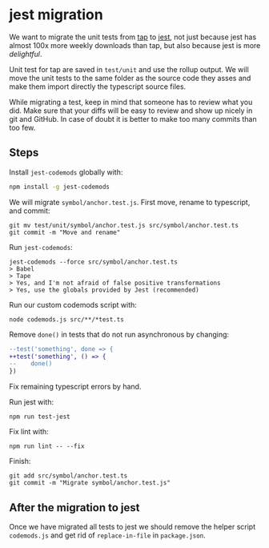 # jest migration

We want to migrate the unit tests from [tap](https://www.npmjs.com/package/tap) to [jest](https://www.npmjs.com/package/jest), not just because jest has almost 100x more weekly downloads than tap, but also because jest is more _delightful_.

Unit test for tap are saved in `test/unit` and use the rollup output. We will move the unit tests to the same folder as the source code they asses and make them import directly the typescript source files.

While migrating a test, keep in mind that someone has to review what you did. Make sure that your diffs will be easy to review and show up nicely in git and GitHub. In case of doubt it is better to make too many commits than too few.

## Steps

Install `jest-codemods` globally with:

```bash
npm install -g jest-codemods
```

We will migrate `symbol/anchor.test.js`. First move, rename to typescript, and commit:

```
git mv test/unit/symbol/anchor.test.js src/symbol/anchor.test.ts
git commit -m "Move and rename"
```


Run `jest-codemods`:

```
jest-codemods --force src/symbol/anchor.test.ts
> Babel
> Tape
> Yes, and I'm not afraid of false positive transformations
> Yes, use the globals provided by Jest (recommended)
```

Run our custom codemods script with:

```
node codemods.js src/**/*test.ts
```

Remove `done()` in tests that do not run asynchronous by changing:

```diff
--test('something', done => {
++test('something', () => {
--    done()
})
```

Fix remaining typescript errors by hand.

Run jest with:

```
npm run test-jest
```

Fix lint with:

```
npm run lint -- --fix
```

Finish:

```
git add src/symbol/anchor.test.ts
git commit -m "Migrate symbol/anchor.test.js"
```

## After the migration to jest

Once we have migrated all tests to jest we should remove the helper script `codemods.js` and get rid of `replace-in-file` in `package.json`.
